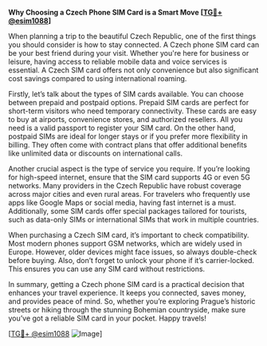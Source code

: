**Why Choosing a Czech Phone SIM Card is a Smart Move [[TG💪+ @esim1088](https://t.me/s/esim1088)]**

When planning a trip to the beautiful Czech Republic, one of the first things you should consider is how to stay connected. A Czech phone SIM card can be your best friend during your visit. Whether you're here for business or leisure, having access to reliable mobile data and voice services is essential. A Czech SIM card offers not only convenience but also significant cost savings compared to using international roaming.

Firstly, let’s talk about the types of SIM cards available. You can choose between prepaid and postpaid options. Prepaid SIM cards are perfect for short-term visitors who need temporary connectivity. These cards are easy to buy at airports, convenience stores, and authorized resellers. All you need is a valid passport to register your SIM card. On the other hand, postpaid SIMs are ideal for longer stays or if you prefer more flexibility in billing. They often come with contract plans that offer additional benefits like unlimited data or discounts on international calls.

Another crucial aspect is the type of service you require. If you’re looking for high-speed internet, ensure that the SIM card supports 4G or even 5G networks. Many providers in the Czech Republic have robust coverage across major cities and even rural areas. For travelers who frequently use apps like Google Maps or social media, having fast internet is a must. Additionally, some SIM cards offer special packages tailored for tourists, such as data-only SIMs or international SIMs that work in multiple countries.

When purchasing a Czech SIM card, it’s important to check compatibility. Most modern phones support GSM networks, which are widely used in Europe. However, older devices might face issues, so always double-check before buying. Also, don’t forget to unlock your phone if it’s carrier-locked. This ensures you can use any SIM card without restrictions.

In summary, getting a Czech phone SIM card is a practical decision that enhances your travel experience. It keeps you connected, saves money, and provides peace of mind. So, whether you’re exploring Prague’s historic streets or hiking through the stunning Bohemian countryside, make sure you’ve got a reliable SIM card in your pocket. Happy travels!

[[TG💪+ @esim1088](https://t.me/s/esim1088) ![Image](https://i.postimg.cc/Y0z9fWf4/image.png)]